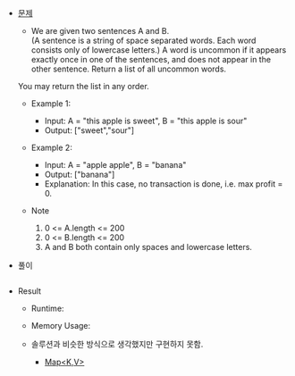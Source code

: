 - [문제](https://leetcode.com/problems/uncommon-words-from-two-sentences/)
   - We are given two sentences A and B.  
   (A sentence is a string of space separated words.  Each word consists only of lowercase letters.)
   A word is uncommon if it appears exactly once in one of the sentences, and does not appear in the other sentence.
   Return a list of all uncommon words. 
   
   You may return the list in any order.

    - Example 1:
      - Input: A = "this apple is sweet", B = "this apple is sour"
      - Output: ["sweet","sour"]

    - Example 2:
      - Input: A = "apple apple", B = "banana"
      - Output: ["banana"]
      - Explanation: In this case, no transaction is done, i.e. max profit = 0.
      
    - Note
      1. 0 <= A.length <= 200
      2. 0 <= B.length <= 200
      3. A and B both contain only spaces and lowercase letters.
    
 - 풀이
 ```sh    
 
 ```
 
 - Result
   - Runtime: 
   - Memory Usage: 

   - 솔루션과 비슷한 방식으로 생각했지만 구현하지 못함. 
      - [Map<K,V>](https://docs.oracle.com/javase/8/docs/api/java/util/Map.html)
 
